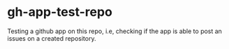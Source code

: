 # gh-app-test-repo
Testing a github app on this repo, i.e, checking if the app is able to post an issues on a created repository.
